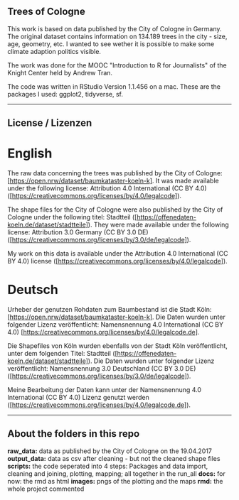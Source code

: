 ## Trees of Cologne
This work is based on data published by the City of Cologne in Germany. The original dataset contains information on 134.189 trees in the city - size, age, geometry, etc. I wanted to see wether it is possible to make some climate adaption politics visible.

The work was done for the MOOC "Introduction to R for Journalists" of the Knight Center held by Andrew Tran.

The code was written in RStudio Version 1.1.456 on a mac. These are the packages I used: ggplot2, tidyverse, sf.

----


## License / Lizenzen

# English
The raw data concerning the trees was published by the City of Cologne: [https://open.nrw/dataset/baumkataster-koeln-k]. It was made available under the following license: Attribution 4.0 International (CC BY 4.0) ([https://creativecommons.org/licenses/by/4.0/legalcode]).

The shape files for the City of Cologne were also published by the City of Cologne under the following titel: Stadtteil ([https://offenedaten-koeln.de/dataset/stadtteile]). They were made available under the following license: Attribution 3.0 Germany (CC BY 3.0 DE) ([https://creativecommons.org/licenses/by/3.0/de/legalcode]).

My work on this data is available under the Attribution 4.0 International (CC BY 4.0) license ([https://creativecommons.org/licenses/by/4.0/legalcode]).

# Deutsch
Urheber der genutzen Rohdaten zum Baumbestand ist die Stadt Köln: [https://open.nrw/dataset/baumkataster-koeln-k]. Die Daten wurden unter folgender Lizenz veröffentlicht: Namensnennung 4.0 International (CC BY 4.0) [https://creativecommons.org/licenses/by/4.0/legalcode.de].

Die Shapefiles von Köln wurden ebenfalls von der Stadt Köln veröffentlicht, unter dem folgenden Titel: Stadtteil ([https://offenedaten-koeln.de/dataset/stadtteile]). Die Daten wurden unter folgender Lizenz veröffentlicht: Namensnennung 3.0 Deutschland (CC BY 3.0 DE) ([https://creativecommons.org/licenses/by/3.0/de/legalcode]).

Meine Bearbeitung der Daten kann unter der Namensnennung 4.0 International (CC BY 4.0) Lizenz genutzt werden ([https://creativecommons.org/licenses/by/4.0/legalcode.de]).

----

## About the folders in this repo
**raw_data:** data as published by the City of Cologne on the 19.04.2017
**output_data:** data as csv after cleaning - but not the cleaned shape files
**scripts:** the code seperated into 4 steps: Packages and data import, cleaning and joining, plotting, mapping; all together in the run_all
**docs:** for now: the rmd as html
**images:** pngs of the plotting and the maps
**rmd:** the whole project commented